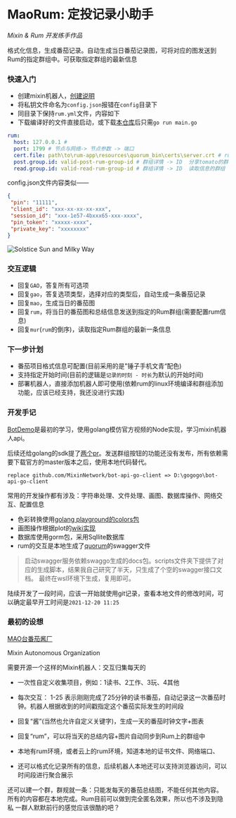 # MaoRum: 定投记录小助手

*Mixin & Rum 开发练手作品*

格式化信息，生成番茄记录。自动生成当日番茄记录图，可将对应的图发送到Rum的指定群组中。可获取指定群组的最新信息

### 快速入门

- 创建mixin机器人，[创建说明](https://prsdigg.com/articles/4bb154a0-30b7-478d-88ea-8d5d68a1bafd)
- 将私钥文件命名为`config.json`报错在`config`目录下
- 同目录下保持`rum.yml`文件，内容如下
- 下载编译好的文件直接启动，或下载[本仓库]()后只需`go run main.go`

```yaml
rum:
  host: 127.0.0.1 #
  port: 1799 # 节点与网络-> 节点参数 -> 端口
  cert.file: path\to\rum-app\resources\quorum_bin\certs\server.crt # rum安装目录下的文件 rum-app\resources\quorum_bin\certs\server.crt
  post.group.id: valid-post-rum-group-id # 群组详情 -> ID  分享tomato的群组
  read.group.id: valid-read-rum-group-id # 群组详情 -> ID  读取信息的群组
```

config.json文件内容类似——

```json
{
 "pin": "11111",
 "client_id": "xxx-xx-xx-xx-xxx",
 "session_id": "xxx-1e57-4bxxx65-xxx-xxxx",
 "pin_token": "xxxxx-xxxx",
 "private_key": "xxxxxxxx"
}
```

![Solstice Sun and Milky Way](https://s3-img.meituan.net/v1/mss_3d027b52ec5a4d589e68050845611e68/ff/n0/0m/zh/a8_156586.jpg) 

### 交互逻辑

- 回复`GAO`，答复所有可选项
- 回复`gao`，答复选项类型，选择对应的类型后，自动生成一条番茄记录
- 回复`mao`，生成当日的番茄图
- 回复`rum`，将当日的番茄图和总结信息发送到指定的Rum群组(需要配置rum信息)
- 回复`mur`(`rum`的倒序)，读取指定Rum群组的最新一条信息

### 下一步计划

- 番茄项目格式信息可配置(目前采用的是"锤子手机文青“配色)
- 支持指定开始时间(目前的逻辑是`记录的时刻 - 时长`为默认的开始时间)
- 部署机器人，直接添加机器人即可使用(依赖rum的linux环境编译和群组添加功能，应该已经支持，我还没进行实践)

### 开发手记

[BotDemo](https://github.com/gebitang/botdemo)是最初的学习，使用golang模仿官方视频的Node实现，学习mixin机器人api。

后续还给golang的sdk提了[两个pr](https://github.com/MixinNetwork/bot-api-go-client/commits?author=gebitang)。发送群组按钮的功能还没有发布，所有依赖需要下载官方的master版本之后，使用本地代码替代。

`replace github.com/MixinNetwork/bot-api-go-client => D:\gogogo\bot-api-go-client`

常用的开发操作都有涉及：字符串处理、文件处理、画图、数据库操作、网络交互、配置信息

- 色彩转换使用[golang playground的colors包](https://github.com/go-playground/colors)
- 画图操作根据plot的[wiki实现](https://github.com/gonum/plot/wiki/Creating-Custom-Plotters:-A-tutorial-on-creating-custom-Plotters)
- 数据库使用gorm包，采用Sqllite数据库
- rum的交互是本地生成了[quorum](https://github.com/rumsystem/quorum)的swagger文件

>启动swagger服务依赖swaggo生成的docs包。scripts文件夹下提供了对应的生成脚本，结果我自己研究了半天，只生成了个空的swagger接口文档。
>最终在wsl环境下生成，复用即可。

陆续开发了一段时间，应该一开始就使用git记录，查看本地文件的修改时间，可以确定最早开工时间是`2021-12-20 11:25`

### 最初的设想 

[MAO台番茄酱厂][purpose]

Mixin Autonomous Organization

需要开源一个这样的Mixin机器人：交互归集每天的

- 一次性自定义收集项目，例如：1读书、2工作、3玩、4其他
- 每次交互： 1-25 表示刚刚完成了25分钟的读书番茄，自动记录这一次番茄时钟。机器人根据收到的时间戳指定这个番茄实际发生的时间段
- 回复“酱”(当然也允许自定义关键字)，生成一天的番茄时钟文字+图表
- 回复“rum”，可以将当天的总结内容+图片自动同步到Rum上的群组中
- 本地有rum环境，或者云上的rum环境，知道本地的证书文件、网络端口、

- 还可以格式化记录所有的信息，后续机器人本地还可以支持浏览器访问，可以时间段进行聚合展示


还可以建一个群，群规就一条：只能发每天的番茄总结图，不能任何其他内容。
所有的内容都在本地完成。Rum目前可以做到完全匿名效果，所以也不涉及到隐私
一群人默默前行的感觉应该很酷的吧？

[purpose]: https://s3-img.meituan.net/v1/mss_3d027b52ec5a4d589e68050845611e68/ff/n0/0m/zh/az_156567.jpg@596w_1l.jpg